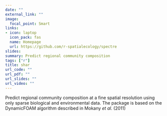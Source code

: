 ```yaml
---
date: ""
external_link: ""
image:
  focal_point: Smart
links:
- icon: laptop
  icon_pack: fas
  name: Homepage
  url: https://github.com/r-spatialecology/spectre
slides:
summary: Predict regional community composition 
tags: ["r"]
title: shar
url_code: ""
url_pdf: ""
url_slides: ""
url_video: ""
---
```


Predict regional community composition at a fine spatial resolution using only sparse biological and environmental data. The package is based on the DynamicFOAM algorithm described  in Mokany _et al._ (2011)
